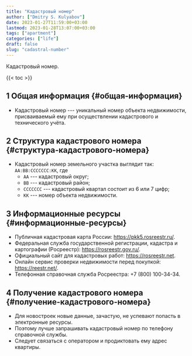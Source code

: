 ```yaml
---
title: "Кадастровый номер"
author: ["Dmitry S. Kulyabov"]
date: 2023-01-27T11:59:00+03:00
lastmod: 2023-01-28T13:07:00+03:00
tags: ["apartment"]
categories: ["life"]
draft: false
slug: "cadastral-number"
---
```


Кадастровый номер.

<!--more-->

{{< toc >}}


## <span class="section-num">1</span> Общая информация {#общая-информация}

-   Кадастровый номер --- уникальный номер объекта недвижимости, присваиваемый ему при осуществлении кадастрового и технического учёта.


## <span class="section-num">2</span> Структура кадастрового номера {#структура-кадастрового-номера}

-   Кадастровый номер земельного участка выглядит так: `АА:ВВ:CCCCСCC:КК`, где
    -   `АА` --- кадастровый округ;
    -   `ВВ` --- кадастровый район;
    -   `CCCCCCС` --- кадастровый квартал состоит из 6 или 7 цифр;
    -   `КК` --- номер объекта недвижимости.


## <span class="section-num">3</span> Информационные ресурсы {#информационные-ресурсы}

-   Публичная кадастровая карта России: <https://pkk5.rosreestr.ru/>.
-   Федеральная служба государственной регистрации, кадастра и картографии (Росреестр): <https://rosreestr.gov.ru/>.
-   Официальный сайт для кадастровых работ: <https://rosreestr.net>.
-   Онлайн сервис проверки недвижимости перед покупкой: <https://reestr.net/>.
-   Телефонная справочная служба Росреестра: +7 (800) 100-34-34.


## <span class="section-num">4</span> Получение кадастрового номера {#получение-кадастрового-номера}

-   Для новостроек новые данные, зачастую, не успевают попасть в электронные ресурсы.
-   Поэтому лучше запрашивать кадастровый номер по телефону справочной службы.
-   Следует связаться с оператором и продиктовать ему адрес квартиры.
